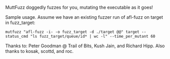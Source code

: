 MuttFuzz doggedly fuzzes for you, mutating the executable as it goes!

Sample usage.  Assume we have an existing fuzzer run of afl-fuzz on target in fuzz_target:

~~~
mutfuzz "afl-fuzz -i- -o fuzz_target -d ./target @@" target --status_cmd "ls fuzz_target/queue/id* | wc -l" --time_per_mutant 60
~~~

Thanks to: Peter Goodman @ Trail of Bits, Kush Jain, and Richard Hipp.
Also thanks to kosak, scottd, and roc.
